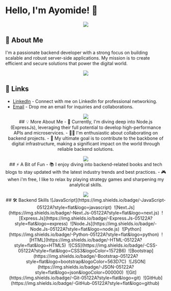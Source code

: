 # Hello, I'm Ayomide! 👋
<p  align="center">
<img src="https://user-images.githubusercontent.com/73097560/115834477-dbab4500-a447-11eb-908a-139a6edaec5c.gif">             
<br>

## 🚀 About Me
I'm a passionate backend developer with a strong focus on building scalable and robust server-side applications. My mission is to create efficient and secure solutions that power the digital world.

<p  align="center">
<img src="https://user-images.githubusercontent.com/73097560/115834477-dbab4500-a447-11eb-908a-139a6edaec5c.gif">             
<br>

## 🔗 Links
- [LinkedIn](https://www.linkedin.com/in/ayomide-sherif-72b035243) - Connect with me on LinkedIn for professional networking.
- [Email](mailto:ayomidesherif2019@gmail.com) - Drop me an email for inquiries and collaborations.
<p  align="center">
<img src="https://user-images.githubusercontent.com/73097560/115834477-dbab4500-a447-11eb-908a-139a6edaec5c.gif">             
<br>
## 💡 More About Me
- 🧠 Currently, I'm diving deep into Node.js (ExpressJs), leveraging their full potential to develop high-performance APIs and microservices.
- 👯‍♀️ I'm enthusiastic about collaborating on backend projects.
- 🎯 My ultimate goal is to contribute to the backbone of digital infrastructure, making a significant impact on the world through reliable backend solutions.
<p  align="center">
<img src="https://user-images.githubusercontent.com/73097560/115834477-dbab4500-a447-11eb-908a-139a6edaec5c.gif">             
<br>
## ⚡️ A Bit of Fun
- 📚 I enjoy diving into backend-related books and tech blogs to stay updated with the latest industry trends and best practices.
- 🎮 when i'm free, I like to relax by playing strategy games and sharpening my analytical skills.
<p  align="center">
<img src="https://user-images.githubusercontent.com/73097560/115834477-dbab4500-a447-11eb-908a-139a6edaec5c.gif">             
<br>
## 🛠 Backend Skills
![JavaScript](https://img.shields.io/badge/-JavaScript-05122A?style=flat&logo=javascript)&nbsp;
![Next.Js](https://img.shields.io/badge/-Next.Js-05122A?style=flat&logo=next.js)&nbsp;
![Express.Js](https://img.shields.io/badge/-Express.Js-05122A?style=flat&logo=express)&nbsp;
![Node.Js](https://img.shields.io/badge/-Node.Js-05122A?style=flat&logo=node.js)&nbsp;
![Python](https://img.shields.io/badge/-Python-05122A?style=flat&logo=python)&nbsp;
![HTML](https://img.shields.io/badge/-HTML-05122A?style=flat&logo=HTML5)&nbsp;
![CSS](https://img.shields.io/badge/-CSS-05122A?style=flat&logo=CSS3&logoColor=1572B6)&nbsp;
![Bootstrap](https://img.shields.io/badge/-Bootstrap-05122A?style=flat&logo=bootstrap&logoColor=563D7C)&nbsp;
![JSON](https://img.shields.io/badge/-JSON-05122A?style=flat&logo=json&logoColor=000000)&nbsp;
![Git](https://img.shields.io/badge/-Git-05122A?style=flat&logo=git)&nbsp;
![GitHub](https://img.shields.io/badge/-GitHub-05122A?style=flat&logo=github)&nbsp;

